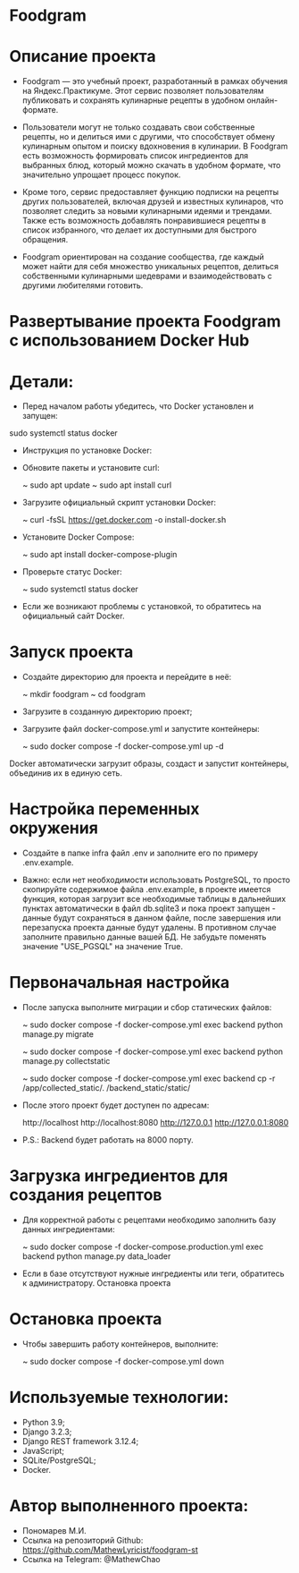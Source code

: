 # Foodgram

# Описание проекта

- Foodgram — это учебный проект, разработанный в рамках обучения на Яндекс.Практикуме. Этот сервис позволяет пользователям публиковать и сохранять кулинарные рецепты в удобном онлайн-формате. 

- Пользователи могут не только создавать свои собственные рецепты, но и делиться ими с другими, что способствует обмену кулинарным опытом и поиску вдохновения в кулинарии. В Foodgram есть возможность формировать список ингредиентов для выбранных блюд, который можно скачать в удобном формате, что значительно упрощает процесс покупок.

- Кроме того, сервис предоставляет функцию подписки на рецепты других пользователей, включая друзей и известных кулинаров, что позволяет следить за новыми кулинарными идеями и трендами. Также есть возможность добавлять понравившиеся рецепты в список избранного, что делает их доступными для быстрого обращения.

- Foodgram ориентирован на создание сообщества, где каждый может найти для себя множество уникальных рецептов, делиться собственными кулинарными шедеврами и взаимодействовать с другими любителями готовить. 

# Развертывание проекта Foodgram с использованием Docker Hub
# Детали:
- Перед началом работы убедитесь, что Docker установлен и запущен:

sudo systemctl status docker

- Инструкция по установке Docker:

- Обновите пакеты и установите curl:

    ~ sudo apt update
    ~ sudo apt install curl

- Загрузите официальный скрипт установки Docker:

    ~ curl -fsSL https://get.docker.com -o install-docker.sh

- Установите Docker Compose:

    ~ sudo apt install docker-compose-plugin

- Проверьте статус Docker:

    ~ sudo systemctl status docker

- Если же возникают проблемы с установкой, то обратитесь на официальный сайт Docker.

# Запуск проекта

- Создайте директорию для проекта и перейдите в неё:

    ~ mkdir foodgram
    ~ cd foodgram

- Загрузите в созданную директорию проект;

- Загрузите файл docker-compose.yml и запустите контейнеры:

    ~ sudo docker compose -f docker-compose.yml up -d

Docker автоматически загрузит образы, создаст и запустит контейнеры, объединив их в единую сеть.

# Настройка переменных окружения

- Создайте в папке infra файл .env и заполните его по примеру .env.example.

- Важно: если нет необходимости использовать PostgreSQL, то просто скопируйте содержимое файла .env.example, в проекте имеется функция, которая загрузит все необходимые таблицы в дальнейших пунктах автоматически в файл db.sqlite3 и пока проект запущен - данные будут сохраняться в данном файле, после завершения или перезапуска проекта данные будут удалены. 
В противном случае заполните правильно данные вашей БД. Не забудьте поменять значение "USE_PGSQL" на значение True.

# Первоначальная настройка

- После запуска выполните миграции и сбор статических файлов:

    ~ sudo docker compose -f docker-compose.yml exec backend python manage.py migrate

    ~ sudo docker compose -f docker-compose.yml exec backend python manage.py collectstatic

    ~ sudo docker compose -f docker-compose.yml exec backend cp -r /app/collected_static/. /backend_static/static/

- После этого проект будет доступен по адресам:

    http://localhost
    http://localhost:8080
    http://127.0.0.1
    http://127.0.0.1:8080

- P.S.: Backend будет работать на 8000 порту.

# Загрузка ингредиентов для создания рецептов

- Для корректной работы с рецептами необходимо заполнить базу данных ингредиентами:

    ~ sudo docker compose -f docker-compose.production.yml exec backend python manage.py data_loader

- Если в базе отсутствуют нужные ингредиенты или теги, обратитесь к администратору.
Остановка проекта

# Остановка проекта

- Чтобы завершить работу контейнеров, выполните:

    ~ sudo docker compose -f docker-compose.yml down

# Используемые технологии:

- Python 3.9;
- Django 3.2.3;
- Django REST framework 3.12.4;
- JavaScript;
- SQLite/PostgreSQL;
- Docker.

# Автор выполненного проекта:

- Пономарев М.И.
- Ссылка на репозиторий Github: https://github.com/MathewLyricist/foodgram-st
- Ссылка на Telegram: @MathewChao
